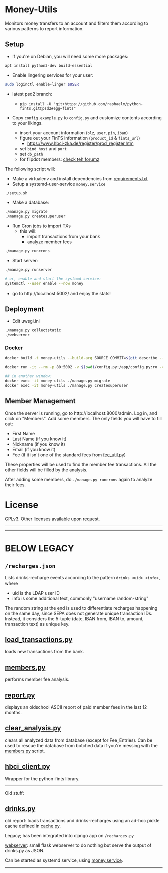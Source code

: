 # Money-Utils

Monitors money transfers to an account and filters them according to various patterns to report information.

## Setup
- If you're on Debian, you will need some more packages:
```bash
apt install python3-dev build-essential
```

- Enable lingering services for your user:
```bash
sudo loginctl enable-linger $USER
```

- latest psd2 branch:
  - `pip install -U "git+https://github.com/raphaelm/python-fints.git@psd2#egg=fints"`

- Copy `config.example.py` to `config.py` and customize contents according to your likings.
  - insert your account information (`blz`, `user`, `pin`, `iban`)
  - figure out your FinTS information (`product_id` & `fints_url`)
    - https://www.hbci-zka.de/register/prod_register.htm
  - set `bind_host` and `port`
  - set `db_path`
  - for flipdot members: [check teh forumz](TODO)

The following script will:

- Make a virtualenv and install dependencies from [requirements.txt](requirements.txt)
- Setup a systemd-user-service `money.service`

```bash
./setup.sh
```

- Make a database:
```bash
./manage.py migrate
./manage.py createsuperuser
```

- Run Cron jobs to import TXs
  - this will:
    - import transactions from your bank
    - analyze member fees
```bash
./manage.py runcrons
```

- Start server:
```bash
./manage.py runserver

# or, enable and start the systemd service:
systemctl --user enable --now money
```

- go to http://localhost:5002/ and enjoy the stats!

## Deployment

- Edit  uwsgi.ini

```bash
./manage.py collectstatic
./webserver
```

### Docker

```bash
docker build -t money-utils --build-arg SOURCE_COMMIT=$(git describe --always --no-abbrev) .

docker run -it --rm -p 80:5002 -v $(pwd)/config.py:/app/config.py:ro -v $(pwd)/data.docker/:/app/data --name money-utils money-utils

## in another window:
docker exec -it money-utils ./manage.py migrate
docker exec -it money-utils ./manage.py createsuperuser
```

## Member Management
Once the server is running, go to http://localhost:8000/admin.
Log in, and click on "Members".
Add some members. The only fields you will have to fill out:

- First Name
- Last Name (if you know it)
- Nickname (if you know it)
- Email (if you know it)
- Fee (if it isn't one of the standard fees from [fee_util.py](schema/fee_util.py))

These properties will be used to find the member fee transactions.
All the other fields will be filled by the analysis.

After adding some members, do `./manage.py runcrons` again to analyze their fees.

# License
GPLv3. Other licenses available upon request.

---
---

# BELOW LEGACY

## `/recharges.json`
Lists drinks-recharge events according to the pattern `drinks <uid> <info>`, where
- uid is the LDAP user ID
- info is some additional text, commonly "username random-string"

The random string at the end is used to differentiate recharges happening on the same day, since SEPA does not generate unique transaction IDs.
Instead, it considers the 5-tuple (date, IBAN from, IBAN to, amount, transaction text) as unique key.

## [load_transactions.py](load_transactions.py)

loads new transactions from the bank.

## [members.py](members.py)

performs member fee analysis.

## [report.py](report.py)

displays an oldschool ASCII report of paid member fees in the last 12 months.

## [clear_analysis.py](clear_analysis.py)

clears all analyzed data from database (except for Fee_Entries).
Can be used to rescue the database from botched data if you're messing with the [members.py](members.py) script.

## [hbci_client.py](hbci_client.py)

Wrapper for the python-fints library.


---
Old stuff:

## [drinks.py](drinks.py)

old report: loads transactions and drinks-recharges using an ad-hoc pickle cache defined in [cache.py](cache.py).

Legacy; has been integrated into django app on `/recharges.py`

[webserver](webserver): small flask webserver to do nothing but serve the output of drinks.py as JSON.

Can be started as systemd service, using [money.service](money.service).

---

